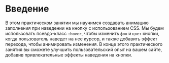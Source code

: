 # Введение

В этом практическом занятии мы научимся создавать анимацию заполнения при наведении на кнопку с использованием CSS. Мы будем использовать псевдо-класс `:hover`, чтобы изменить `фон` и `цвет` кнопки, когда пользователь наведет на нее курсор, и также добавить эффект перехода, чтобы анимировать изменения. В конце этого практического занятия вы сможете улучшить пользовательский опыт на вашем сайте, добавив привлекательные эффекты наведения на кнопки.
